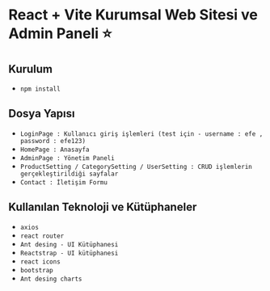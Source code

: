 # React + Vite Kurumsal Web Sitesi ve Admin Paneli ⭐️

## Kurulum

- `npm install`
  
## Dosya Yapısı

-  `LoginPage : Kullanıcı giriş işlemleri (test için - username : efe , password : efe123)`
-  `HomePage : Anasayfa`
-  `AdminPage : Yönetim Paneli`
-  `ProductSetting / CategorySetting / UserSetting : CRUD işlemlerin gerçekleştirildiği sayfalar`
-  `Contact : İletişim Formu`

## Kullanılan Teknoloji ve Kütüphaneler 

- `axios`
- `react router`
- `Ant desing - UI Kütüphanesi`
- `Reactstrap - UI kütüphanesi`
- `react icons`
- `bootstrap`
- `Ant desing charts`

